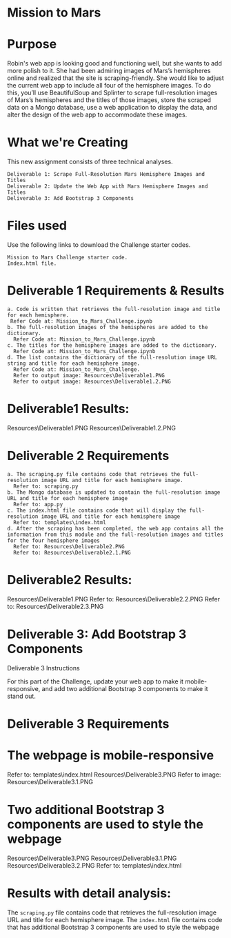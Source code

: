 
# Mission to Mars

# Purpose

Robin's web app is looking good and functioning well, but she wants to add more polish to it. She had been admiring images of Mars’s hemispheres online and realized that the site is scraping-friendly. She would like to adjust the current web app to include all four of the hemisphere images. To do this, you’ll use BeautifulSoup and Splinter to scrape full-resolution images of Mars’s hemispheres and the titles of those images, store the scraped data on a Mongo database, use a web application to display the data, and alter the design of the web app to accommodate these images.

# What we're Creating
This new assignment consists of three technical analyses. 

    Deliverable 1: Scrape Full-Resolution Mars Hemisphere Images and Titles
    Deliverable 2: Update the Web App with Mars Hemisphere Images and Titles
    Deliverable 3: Add Bootstrap 3 Components

# Files used
Use the following links to download the Challenge starter codes.

    Mission to Mars Challenge starter code.
    Index.html file.

# Deliverable 1 Requirements & Results

    a. Code is written that retrieves the full-resolution image and title for each hemisphere.
     Refer Code at: Mission_to_Mars_Challenge.ipynb
    b. The full-resolution images of the hemispheres are added to the dictionary.
      Refer Code at: Mission_to_Mars_Challenge.ipynb
    c. The titles for the hemisphere images are added to the dictionary.
      Refer Code at: Mission_to_Mars_Challenge.ipynb
    d. The list contains the dictionary of the full-resolution image URL string and title for each hemisphere image.
      Refer Code at: Mission_to_Mars_Challenge.
      Refer to output image: Resources\Deliverable1.PNG
      Refer to output image: Resources\Deliverable1.2.PNG
      
# Deliverable1 Results:
Resources\Deliverable1.PNG
Resources\Deliverable1.2.PNG


# Deliverable 2 Requirements


    a. The scraping.py file contains code that retrieves the full-resolution image URL and title for each hemisphere image.
      Refer to: scraping.py
    b. The Mongo database is updated to contain the full-resolution image URL and title for each hemisphere image
      Refer to: app.py
    c. The index.html file contains code that will display the full-resolution image URL and title for each hemisphere image
      Refer to: templates\index.html
    d. After the scraping has been completed, the web app contains all the information from this module and the full-resolution images and titles for the four hemisphere images
      Refer to: Resources\Deliverable2.PNG
      Refer to: Resources\Deliverable2.1.PNG

# Deliverable2 Results:
Resources\Deliverable1.PNG
Refer to: Resources\Deliverable2.2.PNG
Refer to: Resources\Deliverable2.3.PNG


# Deliverable 3: Add Bootstrap 3 Components
Deliverable 3 Instructions

For this part of the Challenge, update your web app to make it mobile-responsive, and add two additional Bootstrap 3 components to make it stand out.

# Deliverable 3 Requirements

# The webpage is mobile-responsive
  
  Refer to: templates\index.html
  Resources\Deliverable3.PNG
  Refer to image: Resources\Deliverable3.1.PNG
# Two additional Bootstrap 3 components are used to style the webpage
  
  Resources\Deliverable3.PNG
  Resources\Deliverable3.1.PNG
  Resources\Deliverable3.2.PNG
  Refer to: templates\index.html

# Results with detail analysis:

  The `scraping.py` file contains code that retrieves the full-resolution image URL and title for each hemisphere image.
  The `index.html` file contains code that has additional Bootstrap 3 components are used to style the webpage